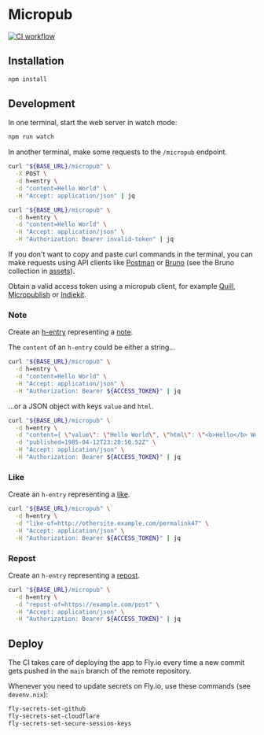 # Micropub

[![CI workflow](https://github.com/jackdbd/micropub/actions/workflows/ci.yaml/badge.svg)](https://github.com/jackdbd/micropub/actions/workflows/ci.yaml)

## Installation

```sh
npm install
```

## Development

In one terminal, start the web server in watch mode:

```sh
npm run watch
```

In another terminal, make some requests to the `/micropub` endpoint.

```sh
curl "${BASE_URL}/micropub" \
  -X POST \
  -d h=entry \
  -d "content=Hello World" \
  -H "Accept: application/json" | jq
```

```sh
curl "${BASE_URL}/micropub" \
  -d h=entry \
  -d "content=Hello World" \
  -H "Accept: application/json" \
  -H "Authorization: Bearer invalid-token" | jq
```

If you don't want to copy and paste curl commands in the terminal, you can make requests using API clients like [Postman](https://www.postman.com/) or [Bruno](https://docs.usebruno.com/introduction/what-is-bruno) (see the Bruno collection in [assets](./assets/README.md)).

Obtain a valid access token using a micropub client, for example [Quill](https://quill.p3k.io/), [Micropublish](https://micropublish.net/) or [Indiekit](https://getindiekit.com/).

### Note

Create an [h-entry](http://microformats.org/wiki/h-entry) representing a [note](https://indieweb.org/note).

The `content` of an `h-entry` could be either a string...

```sh
curl "${BASE_URL}/micropub" \
  -d h=entry \
  -d "content=Hello World" \
  -H "Accept: application/json" \
  -H "Authorization: Bearer ${ACCESS_TOKEN}" | jq
```

...or a JSON object with keys `value` and `html`.

```sh
curl "${BASE_URL}/micropub" \
  -d h=entry \
  -d "content={ \"value\": \"Hello World\", \"html\": \"<b>Hello</b> World\" }" \
  -d "published=1985-04-12T23:20:50.52Z" \
  -H "Accept: application/json" \
  -H "Authorization: Bearer ${ACCESS_TOKEN}" | jq
```

### Like

Create an `h-entry` representing a [like](https://indieweb.org/like).

```sh
curl "${BASE_URL}/micropub" \
  -d h=entry \
  -d "like-of=http://othersite.example.com/permalink47" \
  -H "Accept: application/json" \
  -H "Authorization: Bearer ${ACCESS_TOKEN}" | jq
```

### Repost

Create an `h-entry` representing a [repost](https://indieweb.org/repost).

```sh
curl "${BASE_URL}/micropub" \
  -d h=entry \
  -d "repost-of=https://example.com/post" \
  -H "Accept: application/json" \
  -H "Authorization: Bearer ${ACCESS_TOKEN}" | jq
```

## Deploy

The CI takes care of deploying the app to Fly.io every time a new commit gets pushed in the `main` branch of the remote repository.

Whenever you need to update secrets on Fly.io, use these commands (see `devenv.nix`):

```sh
fly-secrets-set-github
fly-secrets-set-cloudflare
fly-secrets-set-secure-session-keys
```

